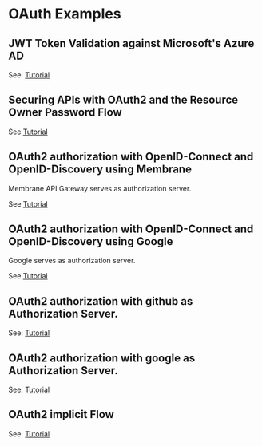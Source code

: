 # OAuth Examples

## JWT Token Validation against Microsoft's Azure AD

See: [Tutorial](azure-ad-with-jwts/README.md)

## Securing APIs with OAuth2 and the Resource Owner Password Flow

See [Tutorial](api/README.md)

## OAuth2 authorization with OpenID-Connect and OpenID-Discovery using Membrane

Membrane API Gateway serves as authorization server.

See [Tutorial](membrane/README.md)

## OAuth2 authorization with OpenID-Connect and OpenID-Discovery using Google

Google serves as authorization server.

See [Tutorial](membrane/README.md)

## OAuth2 authorization with github as Authorization Server.

See: [Tutorial](github/README.md)

## OAuth2 authorization with google as Authorization Server.

See: [Tutorial](google/README.md)

## OAuth2 implicit Flow

See. [Tutorial](implicit/README.md)

